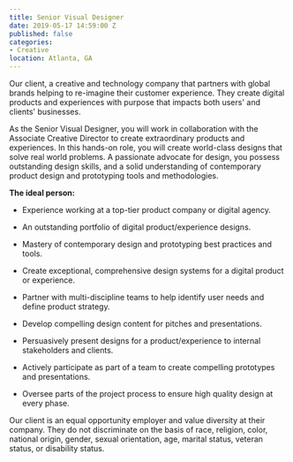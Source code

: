 ```yaml
---
title: Senior Visual Designer
date: 2019-05-17 14:59:00 Z
published: false
categories:
- Creative
location: Atlanta, GA
---
```


Our client, a creative and technology company that partners with global brands helping to re-imagine their customer experience. They create digital products and experiences with purpose that impacts both users' and clients' businesses.

As the Senior Visual Designer, you will work in collaboration with the Associate Creative Director to create extraordinary products and experiences. In this hands-on role, you will create world-class designs that solve real world problems. A passionate advocate for design, you possess outstanding design skills, and a solid understanding of contemporary product design and prototyping tools and methodologies.

**The ideal person:**

* Experience working at a top-tier product company or digital agency.

* An outstanding portfolio of digital product/experience designs.

* Mastery of contemporary design and prototyping best practices and tools.

* Create exceptional, comprehensive design systems for a digital product or experience.

* Partner with multi-discipline teams to help identify user needs and define product strategy.

* Develop compelling design content for pitches and presentations.

* Persuasively present designs for a product/experience to internal stakeholders and clients.

* Actively participate as part of a team to create compelling prototypes and presentations.

* Oversee parts of the project process to ensure high quality design at every phase.

Our client is an equal opportunity employer and value diversity at their company. They do not discriminate on the basis of race, religion, color, national origin, gender, sexual orientation, age, marital status, veteran status, or disability status.